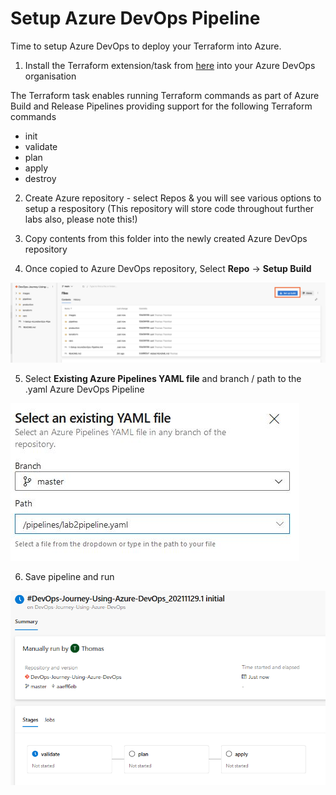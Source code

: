 # Setup Azure DevOps Pipeline
Time to setup Azure DevOps to deploy your Terraform into Azure.

1. Install the Terraform extension/task from [here](https://marketplace.visualstudio.com/items?itemName=ms-devlabs.custom-terraform-tasks) into your Azure DevOps organisation

The Terraform task enables running Terraform commands as part of Azure Build and Release Pipelines providing support for the following Terraform commands

- init
- validate
- plan
- apply
- destroy

2. Create Azure repository - select Repos & you will see various options to setup a respository (This repository will store code throughout further labs also, please note this!)

3. Copy contents from this folder into the newly created Azure DevOps repository

4. Once copied to Azure DevOps repository, Select **Repo** -> **Setup Build**

![](images/azuredevops-terraform-pipeline-3.png)

5. Select **Existing Azure Pipelines YAML file** and branch  / path to the .yaml Azure DevOps Pipeline

![](images/azuredevops-terraform-pipeline.png)

6. Save pipeline and run

![](images/azuredevops-terraform-pipeline-2.png)